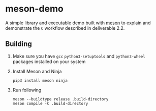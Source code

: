 # meson-demo

A simple library and executable demo built with [meson](https://mesonbuild.com/)
to explain and demonstrate the `C` workflow described in deliverable 2.2.

## Building

1. Make sure you have `gcc` `python3-setuptools` and `python3-wheel`
packages installed on your system

2. Install Meson and Ninja

   ```console
   pip3 install meson ninja
   ```

3. Run following

   ```console
   meson --buildtype release .build-directory
   meson compile -C .build-directory
   ```

